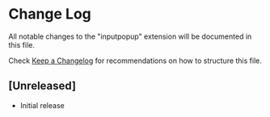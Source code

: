 # Change Log

All notable changes to the "inputpopup" extension will be documented in this file.

Check [Keep a Changelog](http://keepachangelog.com/) for recommendations on how to structure this file.

## [Unreleased]

- Initial release
